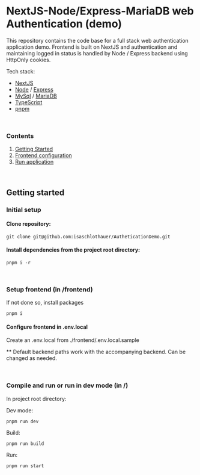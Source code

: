 # NextJS-Node/Express-MariaDB web Authentication (demo)
This repository contains the code base for a full stack web authentication application demo. Frontend is built on NextJS and authentication and maintaining logged in status is handled by Node / Express backend using HttpOnly cookies. 
<br />

Tech stack: <br />
- [NextJS](https://nextjs.org/) <br />
- [Node](https://nodejs.org/en) / [Express](https://expressjs.com/) <br />
- [MySql](https://www.mysql.com/) / [MariaDB](https://mariadb.org/) <br />
- [TypeScript](https://www.typescriptlang.org/) <br />
- [pnpm](https://pnpm.io/) 
<br />

### Contents
1. [Getting Started](#getting-started) 
2. [Frontend configuration](#setup-frontend-in-frontend) 
3. [Run application](#compile-and-run-or-run-in-dev-mode-in)

<br />

## Getting started
### Initial setup
#### Clone repository:

```
git clone git@github.com:isaschlothauer/AutheticationDemo.git
```

#### Install dependencies from the project root directory:

```
pnpm i -r
```
<br />

### Setup frontend (in /frontend)
If not done so, install packages
```
pnpm i
```
#### Configure frontend in .env.local
Create an .env.local from ./frontend/.env.local.sample

** Default backend paths work with the accompanying backend. Can be changed as needed.  

<br />

### Compile and run or run in dev mode (in /)

In project root directory:

Dev mode:
```
pnpm run dev
```
Build:
```
pnpm run build
```
Run:
```
pnpm run start
````
